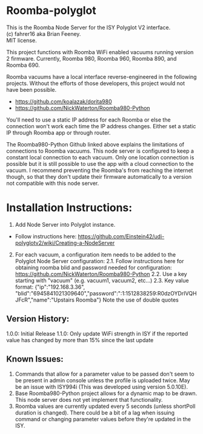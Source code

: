 # Roomba-polyglot
This is the Roomba Node Server for the ISY Polyglot V2 interface.  
(c) fahrer16 aka Brian Feeney.  
MIT license. 

This project functions with Roomba WiFi enabled vacuums running version 2 firmware.  Currently, Roomba 980, Roomba 960, Roomba 890, and Roomba 690.

Roomba vacuums have a local interface reverse-engineered in the following projects.  Without the efforts of those developers, this project would not have been possible.
 * https://github.com/koalazak/dorita980
 * https://github.com/NickWaterton/Roomba980-Python

You'll need to use a static IP address for each Roomba or else the connection won't work each time the IP address changes.  Either set a static IP through Roomba app or through router.

The Roomba980-Python Github linked above explains the limitations of connections to Roomba vacuums.  This node server is configured to keep a constant local connection to each vacuum.  Only one location connection is possible but it is still possible to use the app with a cloud connection to the vacuum.  I recommend preventing the Roomba's from reaching the internet though, so that they don't update their firmware automatically to a version not compatible with this node server.
 
# Installation Instructions:
1. Add Node Server into Polyglot instance.
  * Follow instructions here:  https://github.com/Einstein42/udi-polyglotv2/wiki/Creating-a-NodeServer 
  
2. For each vacuum, a configuration item needs to be added to the Polyglot Node Server configuration:
  2.1.  Follow instructions here for obtaining roomba blid and password needed for configuration: https://github.com/NickWaterton/Roomba980-Python
  2.2.  Use a key starting with "vacuum" (e.g. vacuum1, vacuum2, etc...)
  2.3.  Key value format: {"ip":"192.168.3.36", "blid":"6945841021309640","password":":1:1512838259:R0dzOYDrIVQHJFcR","name":"Upstairs Roomba"}  Note the use of double quotes
   
## Version History:
1.0.0: Initial Release
1.1.0: Only update WiFi strength in ISY if the reported value has changed by more than 15% since the last update

## Known Issues:
1. Commands that allow for a parameter value to be passed don't seem to be present in admin console unless the profile is uploaded twice.  May be an issue with ISY994i (This was developed using version 5.0.10E).
2. Base Roomba980-Python project allows for a dynamic map to be drawn.  This node server does not yet implement that functionality.
3. Roomba values are currently updated every 5 seconds (unless shortPoll duration is changed).  There could be a bit of a lag when issuing command or changing parameter values before they're updated in the ISY.